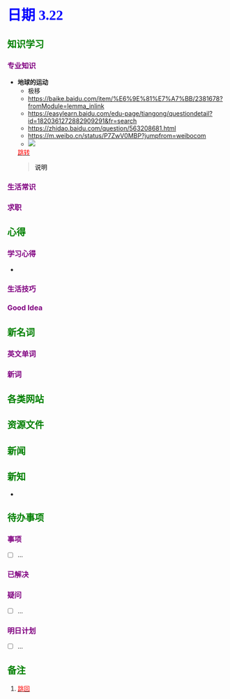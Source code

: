 ## <font color = blue face=楷体 size=6>日期 3.22</font>

## <font color = green>知识学习 </font>
### <font color = purple>专业知识 </font>
+ **地球的运动**
	 + 极移
	 + https://baike.baidu.com/item/%E6%9E%81%E7%A7%BB/2381678?fromModule=lemma_inlink
	 + https://easylearn.baidu.com/edu-page/tiangong/questiondetail?id=1820361272882909291&fr=search
	 + https://zhidao.baidu.com/question/563208681.html
	 + https://m.weibo.cn/status/P7ZwV0MBP?jumpfrom=weibocom
	 + <img src="https://tiku-data.cdn.bcebos.com/originalpic/2dd2db0f6f37f3d29eeb27559ac1f7ac.jpg?auth_key=2366741361-0-0-0a808b16a3417ab15fde145812e1ab6e">
	<a id = "01-1">  [<font color = red>跳转</font>](#01-2)
   > <font color = o> 说明 </font>
### <font color = purple>生活常识 </font>

### <font color = purple>求职 </font>



## <font color = green>心得 </font>
### <font color = purple>学习心得 </font>
+ 
### <font color = purple>生活技巧 </font>

### <font color = purple>Good Idea </font>



## <font color = green>新名词 </font>
### <font color = purple>英文单词 </font>
### <font color = purple>新词 </font>



## <font color = green>各类网站 </font>


## <font color = green>资源文件 </font>


## <font color = green>新闻 </font>


## <font color = green>新知 </font>
+ 

## <font color = green>待办事项 </font>
### <font color = purple>事项 </font>
- [ ] ...
### <font color = purple>已解决 </font>
### <font color = purple>疑问 </font>
- [ ] ...
### <font color = purple>明日计划 </font>
- [ ] ...


## <font color = green>备注 </font>
  1. <a id ="01-2">[<font color = red>跳回</font>](#01-1)

<!--stackedit_data:
eyJoaXN0b3J5IjpbMTIxNjU3NjMzMSwtOTM2MjUxMzUwLC0xMz
E0Nzg3ODY0LC0xMDY0NDM4MDU4LDcxMTEyNDE0NywxNDg1MTQ3
MDY3LDgwMDg2MTg1Miw0OTgyODY0MzldfQ==
-->